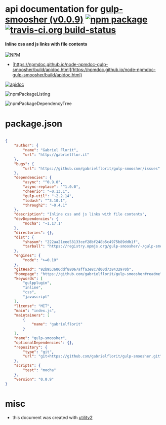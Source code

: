 # api documentation for  [gulp-smoosher (v0.0.9)](https://github.com/gabrielflorit/gulp-smoosher#readme)  [![npm package](https://img.shields.io/npm/v/npmdoc-gulp-smoosher.svg?style=flat-square)](https://www.npmjs.org/package/npmdoc-gulp-smoosher) [![travis-ci.org build-status](https://api.travis-ci.org/npmdoc/node-npmdoc-gulp-smoosher.svg)](https://travis-ci.org/npmdoc/node-npmdoc-gulp-smoosher)
#### Inline css and js links with file contents

[![NPM](https://nodei.co/npm/gulp-smoosher.png?downloads=true&downloadRank=true&stars=true)](https://www.npmjs.com/package/gulp-smoosher)

- [https://npmdoc.github.io/node-npmdoc-gulp-smoosher/build/apidoc.html](https://npmdoc.github.io/node-npmdoc-gulp-smoosher/build/apidoc.html)

[![apidoc](https://npmdoc.github.io/node-npmdoc-gulp-smoosher/build/screenCapture.buildCi.browser.%252Ftmp%252Fbuild%252Fapidoc.html.png)](https://npmdoc.github.io/node-npmdoc-gulp-smoosher/build/apidoc.html)

![npmPackageListing](https://npmdoc.github.io/node-npmdoc-gulp-smoosher/build/screenCapture.npmPackageListing.svg)

![npmPackageDependencyTree](https://npmdoc.github.io/node-npmdoc-gulp-smoosher/build/screenCapture.npmPackageDependencyTree.svg)



# package.json

```json

{
    "author": {
        "name": "Gabriel Florit",
        "url": "http://gabrielflor.it"
    },
    "bugs": {
        "url": "https://github.com/gabrielflorit/gulp-smoosher/issues"
    },
    "dependencies": {
        "async": "^0.9.0",
        "async-replace": "^1.0.0",
        "cheerio": "~0.13.1",
        "gulp-util": "~2.2.14",
        "lodash": "^3.10.1",
        "through2": "~0.4.1"
    },
    "description": "Inline css and js links with file contents",
    "devDependencies": {
        "mocha": "~1.17.1"
    },
    "directories": {},
    "dist": {
        "shasum": "222aa21eee53133cef28bf248b5c4975b89ddb1f",
        "tarball": "https://registry.npmjs.org/gulp-smoosher/-/gulp-smoosher-0.0.9.tgz"
    },
    "engines": {
        "node": ">=0.10"
    },
    "gitHead": "92b953606ddf88067affa3e8c7d00d738432970b",
    "homepage": "https://github.com/gabrielflorit/gulp-smoosher#readme",
    "keywords": [
        "gulpplugin",
        "inline",
        "css",
        "javascript"
    ],
    "license": "MIT",
    "main": "index.js",
    "maintainers": [
        {
            "name": "gabrielflorit"
        }
    ],
    "name": "gulp-smoosher",
    "optionalDependencies": {},
    "repository": {
        "type": "git",
        "url": "git+https://github.com/gabrielflorit/gulp-smoosher.git"
    },
    "scripts": {
        "test": "mocha"
    },
    "version": "0.0.9"
}
```



# misc
- this document was created with [utility2](https://github.com/kaizhu256/node-utility2)
